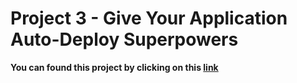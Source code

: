 # Project 3 - Give Your Application Auto-Deploy Superpowers

**You can found this project by clicking on this [link](https://github.com/Peter2220/Udapeople-proj)**
